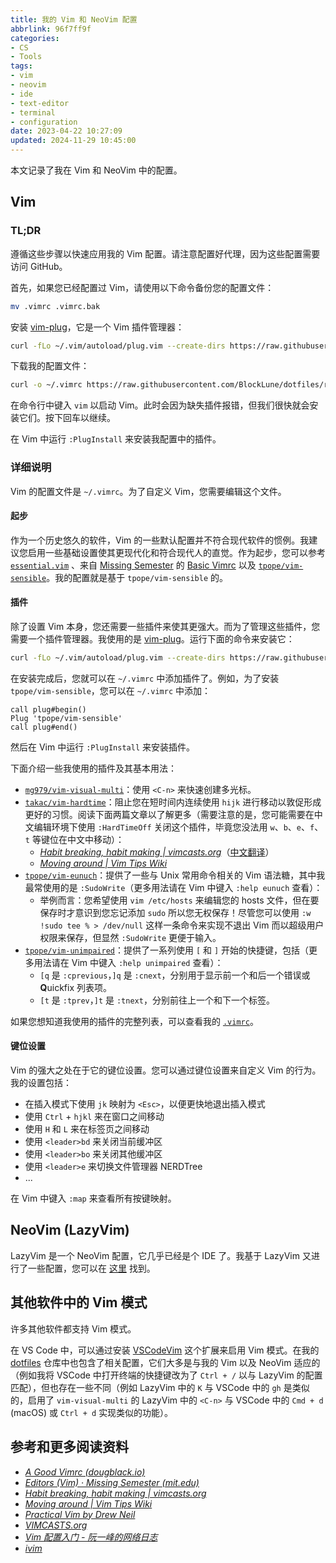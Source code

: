 ```yaml
---
title: 我的 Vim 和 NeoVim 配置
abbrlink: 96f7ff9f
categories:
- CS
- Tools
tags:
- vim
- neovim
- ide
- text-editor
- terminal
- configuration
date: 2023-04-22 10:27:09
updated: 2024-11-29 10:45:00
---
```


本文记录了我在 Vim 和 NeoVim 中的配置。

<!--more-->

## Vim

### TL;DR

遵循这些步骤以快速应用我的 Vim 配置。请注意配置好代理，因为这些配置需要访问 GitHub。

首先，如果您已经配置过 Vim，请使用以下命令备份您的配置文件：

```bash
mv .vimrc .vimrc.bak
```

安装 [vim-plug](https://github.com/junegunn/vim-plug)，它是一个 Vim 插件管理器：

```bash
curl -fLo ~/.vim/autoload/plug.vim --create-dirs https://raw.githubusercontent.com/junegunn/vim-plug/master/plug.vim
```

下载我的配置文件：

```bash
curl -o ~/.vimrc https://raw.githubusercontent.com/BlockLune/dotfiles/refs/heads/main/.vimrc
```

在命令行中键入 `vim` 以启动 Vim。此时会因为缺失插件报错，但我们很快就会安装它们。按下回车以继续。

在 Vim 中运行 `:PlugInstall` 来安装我配置中的插件。

### 详细说明

Vim 的配置文件是 `~/.vimrc`。为了自定义 Vim，您需要编辑这个文件。

#### 起步

作为一个历史悠久的软件，Vim 的一些默认配置并不符合现代软件的惯例。我建议您启用一些基础设置使其更现代化和符合现代人的直觉。作为起步，您可以参考 [`essential.vim`](https://github.com/toshimichimiki/practical-vim-2nd/blob/master/essential.vim) 、来自 [Missing Semester](https://missing.csail.mit.edu/2020/editors/) 的 [Basic Vimrc](https://missing.csail.mit.edu/2020/files/vimrc) 以及 [`tpope/vim-sensible`](https://github.com/tpope/vim-sensible/blob/master/plugin/sensible.vim)。我的配置就是基于 `tpope/vim-sensible` 的。

#### 插件

除了设置 Vim 本身，您还需要一些插件来使其更强大。而为了管理这些插件，您需要一个插件管理器。我使用的是 [vim-plug](https://github.com/junegunn/vim-plug)。运行下面的命令来安装它：

```bash
curl -fLo ~/.vim/autoload/plug.vim --create-dirs https://raw.githubusercontent.com/junegunn/vim-plug/master/plug.vim
```

在安装完成后，您就可以在 `~/.vimrc` 中添加插件了。例如，为了安装 `tpope/vim-sensible`，您可以在 `~/.vimrc` 中添加：

```vim
call plug#begin()
Plug 'tpope/vim-sensible'
call plug#end()
```

然后在 Vim 中运行 `:PlugInstall` 来安装插件。

下面介绍一些我使用的插件及其基本用法：

- [`mg979/vim-visual-multi`](https://github.com/mg979/vim-visual-multi)：使用 `<C-n>` 来快速创建多光标。
- [`takac/vim-hardtime`](https://github.com/takac/vim-hardtime)：阻止您在短时间内连续使用 `hijk` 进行移动以敦促形成更好的习惯。阅读下面两篇文章以了解更多（需要注意的是，您可能需要在中文编辑环境下使用 `:HardTimeOff` 关闭这个插件，毕竟您没法用 `w`、`b`、`e`、`f`、`t` 等键位在中文中移动）：
  - _[Habit breaking, habit making | vimcasts.org](http://vimcasts.org/blog/2013/02/habit-breaking-habit-making/)_（[中文翻译](/zh/posts/habit-breaking-habit-making)）
  - _[Moving around | Vim Tips Wiki](https://vim.fandom.com/wiki/Moving_around)_
- [`tpope/vim-eunuch`](https://github.com/tpope/vim-eunuch)：提供了一些与 Unix 常用命令相关的 Vim 语法糖，其中我最常使用的是 `:SudoWrite`（更多用法请在 Vim 中键入 `:help eunuch` 查看）：
  - 举例而言：您希望使用 `vim /etc/hosts` 来编辑您的 hosts 文件，但在要保存时才意识到您忘记添加 `sudo` 所以您无权保存！尽管您可以使用 `:w !sudo tee % > /dev/null` 这样一条命令来实现不退出 Vim 而以超级用户权限来保存，但显然 `:SudoWrite` 更便于输入。
- [`tpope/vim-unimpaired`](https://github.com/tpope/vim-unimpaired)：提供了一系列使用 `[` 和 `]` 开始的快捷键，包括（更多用法请在 Vim 中键入 `:help unimpaired` 查看）：
  - `[q` 是 `:cprevious`，`]q` 是 `:cnext`，分别用于显示前一个和后一个错误或 **Q**uickfix 列表项。
  - `[t` 是 `:tprev`，`]t` 是 `:tnext`，分别前往上一个和下一个标签。

如果您想知道我使用的插件的完整列表，可以查看我的 [`.vimrc`](https://raw.githubusercontent.com/BlockLune/dotfiles/refs/heads/main/.vimrc)。

#### 键位设置

Vim 的强大之处在于它的键位设置。您可以通过键位设置来自定义 Vim 的行为。我的设置包括：

- 在插入模式下使用 `jk` 映射为 `<Esc>`，以便更快地退出插入模式
- 使用 `Ctrl` + `hjkl` 来在窗口之间移动
- 使用 `H` 和 `L` 来在标签页之间移动
- 使用 `<leader>bd` 来关闭当前缓冲区
- 使用 `<leader>bo` 来关闭其他缓冲区
- 使用 `<leader>e` 来切换文件管理器 NERDTree
- ...

在 Vim 中键入 `:map` 来查看所有按键映射。

## NeoVim (LazyVim)

LazyVim 是一个 NeoVim 配置，它几乎已经是个 IDE 了。我基于 LazyVim 又进行了一些配置，您可以在 [这里](https://github.com/BlockLune/dotfiles/tree/main/.config/nvim) 找到。

## 其他软件中的 Vim 模式

许多其他软件都支持 Vim 模式。

在 VS Code 中，可以通过安装 [VSCodeVim](https://marketplace.visualstudio.com/items?itemName=vscodevim.vim) 这个扩展来启用 Vim 模式。在我的 [dotfiles](https://github.com/BlockLune/dotfiles) 仓库中也包含了相关配置，它们大多是与我的 Vim 以及 NeoVim 适应的（例如我将 VSCode 中打开终端的快捷键改为了 `Ctrl + /` 以与 LazyVim 的配置匹配），但也存在一些不同（例如 LazyVim 中的 `K` 与 VSCode 中的 `gh` 是类似的，启用了 `vim-visual-multi` 的 LazyVim 中的 `<C-n>` 与 VSCode 中的 `Cmd + d` (macOS) 或 `Ctrl + d` 实现类似的功能）。

## 参考和更多阅读资料

- _[A Good Vimrc (dougblack.io)](https://dougblack.io/words/a-good-vimrc.html)_
- _[Editors (Vim) · Missing Semester (mit.edu)](https://missing.csail.mit.edu/2020/editors/)_
- _[Habit breaking, habit making | vimcasts.org](http://vimcasts.org/blog/2013/02/habit-breaking-habit-making/)_
- _[Moving around | Vim Tips Wiki](https://vim.fandom.com/wiki/Moving_around)_
- _[Practical Vim by Drew Neil](https://pragprog.com/titles/dnvim2/practical-vim-second-edition/)_
- _[VIMCASTS.org](http://vimcasts.org/)_
- _[Vim 配置入门 - 阮一峰的网络日志](https://ruanyifeng.com/blog/2018/09/vimrc.html)_
- _[ivim](https://github.com/kepbod/ivim)_
